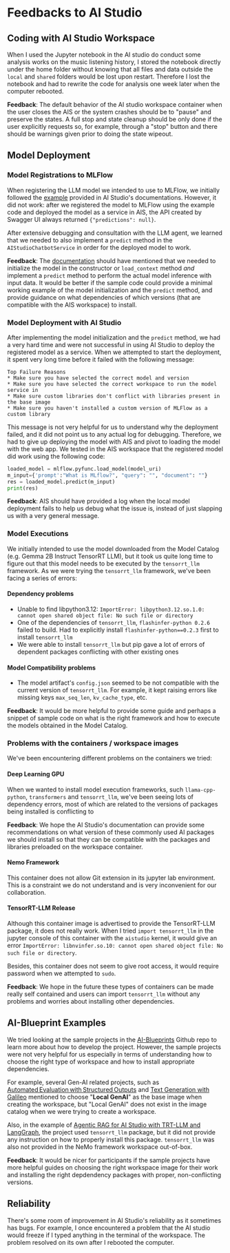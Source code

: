 # Feedbacks to AI Studio

## Coding with AI Studio Workspace

When I used the Jupyter notebook in the AI studio do conduct some analysis works on the music listening history,
I stored the notebook directly under the home folder without knowing that all files and data outside the
`local` and `shared` folders would be lost upon restart. Therefore I lost the notebook and had to rewrite
the code for analysis one week later when the computer rebooted.

**Feedback**: The default behavior of the AI studio workspace container when the user closes the AIS
or the system crashes should be to "pause" and
preserve the states. A full stop and state cleanup should be only done if the user explicitly requests so,
for example, through a "stop" button and there should be warnings given prior to doing the state wipeout.

## Model Deployment

### Model Registrations to MLFlow

When registering the LLM model we intended to use to MLFlow, we initially followed the
[example](https://zdocs.datascience.hp.com/docs/aistudio/using-aistudio/model-deployment/register-model-mistral)
provided in AI Studio's documentations. However, it did not work: after we registered the model to MLFlow using
the example code and deployed the model as a service in AIS, the API created by Swagger UI always returned
`{"predictions": null}`.

After extensive debugging and consultation with the LLM agent, we learned that we needed to also implement
a `predict` method in the `AIStudioChatbotService` in order for the deployed model to work.

**Feedback**: The [documentation](https://zdocs.datascience.hp.com/docs/aistudio/using-aistudio/model-deployment/register-model-mistral#register-the-model)
should have mentioned that we needed to initialize the model in the constructor or `load_context` method _and_
implement a `predict` method to perform the actual model inference with input data. It would be better if the
sample code could provide a minimal working example of the model initialization and the `predict` method, and
provide guidance on what dependencies of which versions (that are compatible with the AIS workspace) to install.

### Model Deployment with AI Studio

After implementing the model initialization and the `predict` method, we had a very hard time and were not successful in
using AI Studio to deploy the registered model as a service. When we attempted to start the deployment, it spent very
long time before it failed with the following message:

```
Top Failure Reasons
* Make sure you have selected the correct model and version
* Make sure you have selected the correct workspace to run the model service in
* Make sure custom libraries don't conflict with libraries present in the base image
* Make sure you haven't installed a custom version of MLFlow as a custom library
```

This message is not very helpful for us to understand why the deployment failed, and it did not point us to any actual
log for debugging. Therefore, we had to give up deploying the model with AIS and pivot to loading the model with the
web app. We tested in the AIS workspace that the registered model did work using the following code:

```python
loaded_model = mlflow.pyfunc.load_model(model_uri) 
m_input={'prompt':"What is MLflow?", "query": "", "document": ""}
res = loaded_model.predict(m_input)
print(res)
```

**Feedback**: AIS should have provided a log when the local model deployment fails to help us debug what the issue is,
instead of just slapping us with a very general message.

### Model Executions

We initially intended to use the model downloaded from the Model Catalog (e.g. Gemma 2B Instruct TensorRT LLM), but
it took us quite long time to figure out that this model needs to be executed by the `tensorrt_llm` framework.
As we were trying the `tensorrt_llm` framework, we've been facing a series of errors:

#### Dependency problems

- Unable to find libpython3.12: `ImportError: libpython3.12.so.1.0: cannot open shared object file: No such file or directory `
- One of the dependencies of `tensorrt_llm`, `flashinfer-python 0.2.6` failed to build. Had to explicitly install
  `flashinfer-python==0.2.3` first to install `tensorrt_llm`
- We were able to install `tensorrt_llm` but pip gave a lot of errors of dependent packages conflicting with
  other existing ones

#### Model Compatibility problems

- The model artifact's `config.json` seemed to be not compatible with the current version of `tensorrt_llm`. For example,
  it kept raising errors like missing keys `max_seq_len`, `kv_cache_type`, etc.

**Feedback**: It would be more helpful to provide some guide and perhaps a snippet of sample code on what is the right
framework and how to execute the models obtained in the Model Catalog.

### Problems with the containers / workspace images

We've been encountering different problems on the containers we tried:

#### Deep Learning GPU

When we wanted to install model execution frameworks, such `llama-cpp-python`, `transformers` and
`tensorrt_llm`, we've been seeing lots of dependency errors, most of which are related to the versions of
packages being installed is conflicting to 

**Feedback**: We hope the AI Studio's documentation can provide some recommendations on what version of these commonly
used AI packages we should install so that they can be compatible with the packages and libraries preloaded
on the workspace container.

#### Nemo Framework

This container does not allow Git extension in its jupyter lab environment. This is a constraint we
do not understand and is very inconvenient for our collaboration.

#### TensorRT-LLM Release

Although this container image is advertised to provide the TensorRT-LLM package, it does not really work.
When I tried `import tensorrt_llm` in the jupyter console of this container with the `aistudio` kernel,
it would give an error `ImportError: libnvinfer.so.10: cannot open shared object file: No such file or directory`.

Besides, this container does not seem to give root access, it would require password when we attempted to `sudo`.

**Feedback**: We hope in the future these types of containers can be made really self contained and users can import
`tensorrt_llm` without any problems and worries about installing other dependencies.

## AI-Blueprint Examples

We tried looking at the sample projects in the [AI-Blueprints](https://github.com/HPInc/AI-Blueprints) Github repo
to learn more about how to develop the project. However, the sample projects were not very helpful for us especially
in terms of understanding how to choose the right type of workspace and how to install appropriate dependencies.

For example, several Gen-AI related projects, such as
[Automated Evaluation with Structured Outputs](https://github.com/HPInc/AI-Blueprints/tree/main/generative-ai/automated_evaluation_with_structured_outputs) and
[Text Generation with Galileo](https://github.com/HPInc/AI-Blueprints/tree/main/generative-ai/galileo/03-text-generation-with-langchain)
mentioned to choose "**Local GenAI**" as the base image when creating the workspace, but "Local GenAI" does not exist
in the image catalog when we were trying to create a workspace.

Also, in the example of [Agentic RAG for AI Studio with TRT-LLM and LangGraph](https://github.com/HPInc/AI-Blueprints/tree/main/generative-ai/agentic_rag_with_trt-llm_and_langgraph),
the project used `tensorrt_llm` package, but it did not provide any instruction on how to properly install this
package. `tensorrt_llm` was also not provided in the NeMo framework workspace out-of-box.

**Feedback**: It would be nicer for participants if the sample projects have more helpful guides on choosing the
right workspace image for their work and installing the right depdendency packages with proper, non-conflicting versions.

## Reliability

There's some room of improvement in AI Studio's reliability as it sometimes has bugs. For example, I once
encountered a problem that the AI studio would freeze if I typed anything in the terminal of the workspace.
The problem resolved on its own after I rebooted the computer.